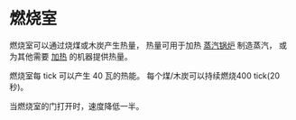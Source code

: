 # 燃烧室

燃烧室可以通过烧煤或木炭产生热量，
热量可用于加热 [蒸汽锅炉](2.2-steam-boiler.md) 制造蒸汽，
或为其他需要 [加热](../../7-heat.md) 的机器提供热量。

燃烧室每 tick 可以产生 40 瓦的热能。
每个煤/木炭可以持续燃烧400 tick(20秒)。

当燃烧室的门打开时，速度降低一半。